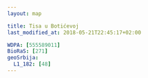 ```yaml
---
layout: map

title: Tisa u Botićevoj
last_modified_at: 2018-05-21T22:45:17+02:00

WDPA: [555589011]
BioRaS: [271]
geoSrbija:
  L1_182: [48]
---
```

